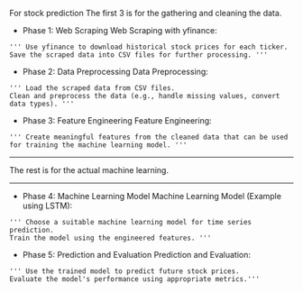 For stock prediction
The first 3 is for the gathering and cleaning the data.

- Phase 1: Web Scraping
Web Scraping with yfinance:
~~~~~~~~~~~~~~~~~~~~~~~~~~~~~~~~~~~~~~~~~~~~~~~~~~~~~~~~~~~~~~
''' Use yfinance to download historical stock prices for each ticker.
Save the scraped data into CSV files for further processing. '''
~~~~~~~~~~~~~~~~~~~~~~~~~~~~~~~~~~~~~~~~~~~~~~~~~~~~~~~~~~~~~~
- Phase 2: Data Preprocessing
Data Preprocessing:
~~~~~~~~~~~~~~~~~~~~~~~~~~~~~~~~~~~~~~~~~~~~~~~~~~~~~~~~~~~~~~
''' Load the scraped data from CSV files.
Clean and preprocess the data (e.g., handle missing values, convert data types). '''
~~~~~~~~~~~~~~~~~~~~~~~~~~~~~~~~~~~~~~~~~~~~~~~~~~~~~~~~~~~~~~
- Phase 3: Feature Engineering
Feature Engineering:
~~~~~~~~~~~~~~~~~~~~~~~~~~~~~~~~~~~~~~~~~~~~~~~~~~~~~~~~~~~~~~
''' Create meaningful features from the cleaned data that can be used for training the machine learning model. '''
~~~~~~~~~~~~~~~~~~~~~~~~~~~~~~~~~~~~~~~~~~~~~~~~~~~~~~~~~~~~~~
____________________________________________
The rest is for the actual machine learning.
____________________________________________

- Phase 4: Machine Learning Model
Machine Learning Model (Example using LSTM):
~~~~~~~~~~~~~~~~~~~~~~~~~~~~~~~~~~~~~~~~~~~~~~~~~~~~~~~~~~~~~~
''' Choose a suitable machine learning model for time series prediction.
Train the model using the engineered features. '''
~~~~~~~~~~~~~~~~~~~~~~~~~~~~~~~~~~~~~~~~~~~~~~~~~~~~~~~~~~~~~~

- Phase 5: Prediction and Evaluation
Prediction and Evaluation:
~~~~~~~~~~~~~~~~~~~~~~~~~~~~~~~~~~~~~~~~~~~~~~~~~~~~~~~~~~~~~~
''' Use the trained model to predict future stock prices.
Evaluate the model's performance using appropriate metrics.'''
~~~~~~~~~~~~~~~~~~~~~~~~~~~~~~~~~~~~~~~~~~~~~~~~~~~~~~~~~~~~~~
